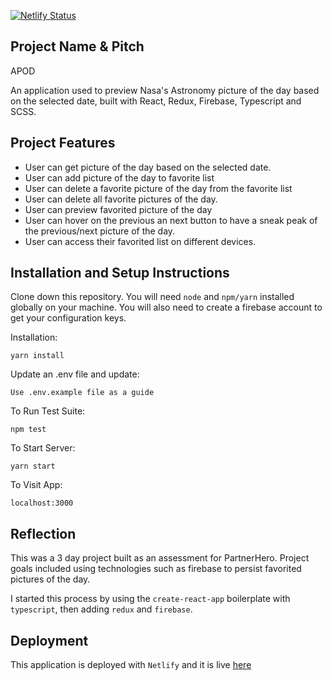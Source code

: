[![Netlify Status](https://api.netlify.com/api/v1/badges/b1a487ca-90ad-4ba8-acb1-97663eefa574/deploy-status)](https://app.netlify.com/sites/apod-mc/deploys)

## Project Name & Pitch

APOD

An application used to preview Nasa's Astronomy picture of the day based on the selected date, built with React, Redux, Firebase, Typescript and SCSS.

## Project Features

- User can get picture of the day based on the selected date.
- User can add picture of the day to favorite list
- User can delete a favorite picture of the day from the favorite list
- User can delete all favorite pictures of the day.
- User can preview favorited picture of the day
- User can hover on the previous an next button to have a sneak peak of the previous/next picture of the day.
- User can access their favorited list on different devices.

## Installation and Setup Instructions

Clone down this repository. You will need `node` and `npm/yarn` installed globally on your machine. You will also need to create a firebase account to get your configuration keys.

Installation:

`yarn install`

Update an .env file and update:

`Use .env.example file as a guide`

To Run Test Suite:

`npm test`

To Start Server:

`yarn start`

To Visit App:

`localhost:3000`

## Reflection

This was a 3 day project built as an assessment for PartnerHero. Project goals included using technologies such as firebase to persist favorited pictures of the day.

I started this process by using the `create-react-app` boilerplate with `typescript`, then adding `redux` and `firebase`.

## Deployment

This application is deployed with `Netlify` and it is live [here](https://apod-mc.netlify.app/)
